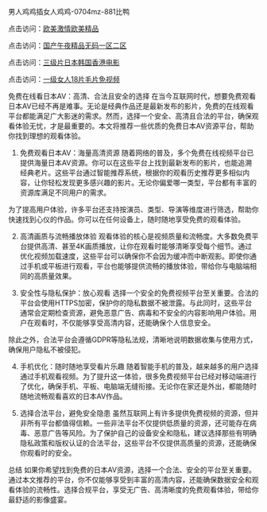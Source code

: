 
男人鸡鸡插女人鸡鸡-0704mz-881比鸭


点击访问：<a href="https://gda-c7m.pages.dev/">欧美激情欧美精品</a>

点击访问：<a href="https://vassv.pages.dev/">国产午夜精品无码一区二区</a>

点击访问：<a href="https://fdhf-454.pages.dev/">三级片日本韩国香港电影</a>

点击访问：<a href="https://gfd-5xg.pages.dev/">一级女人18片毛片免视频</a>



免费在线看日本AV：高清、合法且安全的选择
在当今互联网时代，想要免费观看日本AV已经不再是难事。无论是经典作品还是最新发布的影片，免费的在线观看平台都能满足广大影迷的需求。然而，选择一个安全、高清且合法的平台，确保观看体验无忧，才是最重要的。本文将推荐一些优质的免费日本AV资源平台，帮助你找到理想的观看体验。

1. 免费观看日本AV：海量高清资源
随着网络的普及，多个免费在线视频平台已提供海量日本AV资源。你可以在这些平台上找到最新发布的影片，也能追溯经典老片。这些平台通过智能推荐系统，根据你的观看历史推荐更多相似内容，让你轻松发现更多感兴趣的影片。无论你偏爱哪一类型，平台都有丰富的资源库满足不同用户的需求。

为了提高用户体验，许多平台还支持按演员、类型、导演等维度进行筛选，帮助你快速找到心仪的作品。你可以在任何设备上，随时随地享受免费的观看体验。

2. 高清画质与流畅播放体验
观看体验的核心是视频质量和流畅度。大多数免费平台提供高清、甚至4K画质播放，让你在观看时能够清晰享受每个细节。通过优化视频加载速度，这些平台可以确保你不会因为缓冲而中断观影。即使你通过手机或平板进行观看，平台也能够提供流畅的播放体验，带给你与电脑端相同的高质量效果。

3. 安全性与隐私保护：放心观看
选择一个安全的免费视频平台至关重要。合法的平台会使用HTTPS加密，保护你的隐私数据不被泄露。与此同时，这些平台通常会定期检查资源，避免恶意广告、病毒和不安全的内容影响用户体验。用户在观看时，不仅能够享受高清内容，还能确保个人信息安全。

除此之外，合法平台会遵循GDPR等隐私法规，清晰地说明数据收集与使用方式，确保用户隐私不被侵犯。

4. 手机优化：随时随地享受看片乐趣
随着智能手机的普及，越来越多的用户选择通过手机观看视频。为了提升这一体验，很多免费视频平台已经对移动端进行了优化，确保手机、平板、电脑端无缝衔接。无论你在家还是外出，都能随时随地流畅观看喜欢的日本AV作品。

5. 选择合法平台，避免安全隐患
虽然互联网上有许多提供免费视频的资源，但并非所有平台都值得信赖。一些非法平台不仅提供低质量的资源，还可能存在病毒、恶意广告等风险。为了保护自己的设备安全和隐私，建议选择那些有明确隐私政策和版权认证的合法平台，这些平台不仅提供高质量的资源，还能确保你观看时的安全。

总结
如果你希望找到免费的日本AV资源，选择一个合法、安全的平台至关重要。通过本文推荐的平台，你不仅能够享受到丰富的高清内容，还能确保数据安全和观看体验的流畅性。选择合规平台，享受无广告、高清晰度的免费观看体验，带给你最舒适的影像盛宴。








<span style="display:none;">[Canonical link]( https://github.com/duck20250704/duck12 ）</span>
